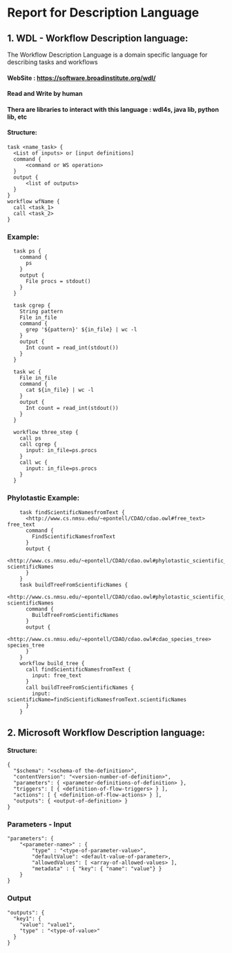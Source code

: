 # Report for Description Language
## 1. WDL - Workflow Description language:
The Workflow Description Language is a domain specific language for describing tasks and workflows
#### WebSite : https://software.broadinstitute.org/wdl/
#### Read and Write by human
#### Thera are libraries to interact with this language : wdl4s, java lib, python lib, etc
#### Structure:
  ```   
  task <name_task> {
    <List of inputs> or [input definitions]
    command {
        <command or WS operation>
    }
    output {
        <list of outputs>
    }
  }
  workflow wfName {
    call <task_1>
    call <task_2>
  }
  ```
### Example:
  ```    
    task ps {
      command {
        ps
      }
      output {
        File procs = stdout()
      }
    }

    task cgrep {
      String pattern
      File in_file
      command {
        grep '${pattern}' ${in_file} | wc -l
      }
      output {
        Int count = read_int(stdout())
      }
    }

    task wc {
      File in_file
      command {
        cat ${in_file} | wc -l
      }
      output {
        Int count = read_int(stdout())
      }
    }

    workflow three_step {
      call ps
      call cgrep {
        input: in_file=ps.procs
      }
      call wc {
        input: in_file=ps.procs
      }
    }
```
### Phylotastic Example:
```    
    task findScientificNamesfromText {
      <http://www.cs.nmsu.edu/~epontell/CDAO/cdao.owl#free_text> free_text
      command {
        FindScientificNamesfromText
      }
      output {
        <http://www.cs.nmsu.edu/~epontell/CDAO/cdao.owl#phylotastic_scientific_names> scientificNames
      }
    }
    task buildTreeFromScientificNames {
      <http://www.cs.nmsu.edu/~epontell/CDAO/cdao.owl#phylotastic_scientific_names> scientificNames
      command {
        BuildTreeFromScientificNames
      }
      output {
        <http://www.cs.nmsu.edu/~epontell/CDAO/cdao.owl#cdao_species_tree> species_tree
      }
    }
    workflow build_tree {
      call findScientificNamesfromText {
        input: free_text
      }
      call buildTreeFromScientificNames {
        input: scientificName=findScientificNamesfromText.scientificNames
      }
    }
```
## 2. Microsoft Workflow Description language:
#### Structure:
  ```   
  {
    "$schema": "<schema-of the-definition>",
    "contentVersion": "<version-number-of-definition>",
    "parameters": { <parameter-definitions-of-definition> },
    "triggers": [ { <definition-of-flow-triggers> } ],
    "actions": [ { <definition-of-flow-actions> } ],
    "outputs": { <output-of-definition> }
  }
  ```
### Parameters - Input
```
"parameters": {
    "<parameter-name>" : {
        "type" : "<type-of-parameter-value>",
        "defaultValue": <default-value-of-parameter>,
        "allowedValues": [ <array-of-allowed-values> ],
        "metadata" : { "key": { "name": "value"} }
    }
}
```
### Output
```
"outputs": {  
  "key1": {  
    "value": "value1",  
    "type" : "<type-of-value>"  
  }  
}
```
